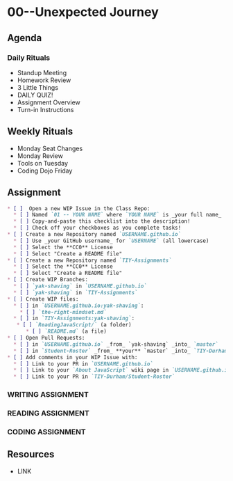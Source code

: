 # 00--Unexpected Journey

## Agenda
### Daily Rituals

* Standup Meeting
* Homework Review
* 3 Little Things
* DAILY QUIZ!
* Assignment Overview
* Turn-in Instructions

## Weekly Rituals

* Monday Seat Changes
* Monday Review
* Tools on Tuesday
* Coding Dojo Friday



## Assignment

```markdown
* [ ]  Open a new WIP Issue in the Class Repo:
  * [ ] Named `01 -- YOUR NAME` where `YOUR NAME` is _your full name_
  * [ ] Copy-and-paste this checklist into the description!
  * [ ] Check off your checkboxes as you complete tasks!
* [ ] Create a new Repository named `USERNAME.github.io`
  * [ ] Use _your GitHub username_ for `USERNAME` (all lowercase)
  * [ ] Select the **CC0** License
  * [ ] Select "Create a README file"
* [ ] Create a new Repository named `TIY-Assignments`
  * [ ] Select the **CC0** License
  * [ ] Select "Create a README file"
* [ ] Create WIP Branches:
  * [ ] `yak-shaving` in `USERNAME.github.io`
  * [ ] `yak-shaving` in `TIY-Assignments`
* [ ] Create WIP files:
  * [ ] in `USERNAME.github.io:yak-shaving`:
    * [ ] `the-right-mindset.md`
  * [ ] in `TIY-Assignments:yak-shaving`:
   * [ ] `ReadingJavaScript/` (a folder)
      * [ ] `README.md` (a file)
* [ ] Open Pull Requests:
  * [ ] in `USERNAME.github.io` _from_ `yak-shaving` _into_ `master`
  * [ ] in `Student-Roster` _from_ **your** `master` _into_ `TIY-Durham:master`
* [ ] Add comments in your WIP Issue with:
  * [ ] Link to your PR in `USERNAME.github.io`
  * [ ] Link to your `About JavaScript` wiki page in `USERNAME.github.io`
  * [ ] Link to your PR in `TIY-Durham/Student-Roster`
```

### WRITING ASSIGNMENT

### READING ASSIGNMENT

### CODING ASSIGNMENT

## Resources

* LINK

